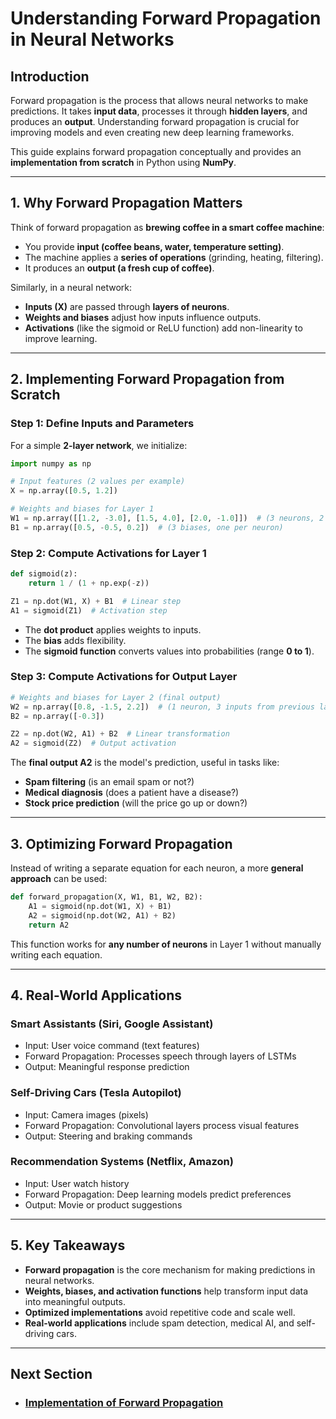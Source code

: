 # Understanding Forward Propagation in Neural Networks

## Introduction
Forward propagation is the process that allows neural networks to make predictions. It takes **input data**, processes it through **hidden layers**, and produces an **output**. Understanding forward propagation is crucial for improving models and even creating new deep learning frameworks.

This guide explains forward propagation conceptually and provides an **implementation from scratch** in Python using **NumPy**.

---

## 1. Why Forward Propagation Matters
Think of forward propagation as **brewing coffee in a smart coffee machine**:
- You provide **input (coffee beans, water, temperature setting)**.
- The machine applies a **series of operations** (grinding, heating, filtering).
- It produces an **output (a fresh cup of coffee)**.

Similarly, in a neural network:
- **Inputs (X)** are passed through **layers of neurons**.
- **Weights and biases** adjust how inputs influence outputs.
- **Activations** (like the sigmoid or ReLU function) add non-linearity to improve learning.

---

## 2. Implementing Forward Propagation from Scratch
### Step 1: Define Inputs and Parameters
For a simple **2-layer network**, we initialize:
```python
import numpy as np

# Input features (2 values per example)
X = np.array([0.5, 1.2])

# Weights and biases for Layer 1
W1 = np.array([[1.2, -3.0], [1.5, 4.0], [2.0, -1.0]])  # (3 neurons, 2 inputs each)
B1 = np.array([0.5, -0.5, 0.2])  # (3 biases, one per neuron)
```

### Step 2: Compute Activations for Layer 1
```python
def sigmoid(z):
    return 1 / (1 + np.exp(-z))

Z1 = np.dot(W1, X) + B1  # Linear step
A1 = sigmoid(Z1)  # Activation step
```
- The **dot product** applies weights to inputs.
- The **bias** adds flexibility.
- The **sigmoid function** converts values into probabilities (range **0 to 1**).

### Step 3: Compute Activations for Output Layer
```python
# Weights and biases for Layer 2 (final output)
W2 = np.array([0.8, -1.5, 2.2])  # (1 neuron, 3 inputs from previous layer)
B2 = np.array([-0.3])

Z2 = np.dot(W2, A1) + B2  # Linear transformation
A2 = sigmoid(Z2)  # Output activation
```
The **final output A2** is the model's prediction, useful in tasks like:
- **Spam filtering** (is an email spam or not?)
- **Medical diagnosis** (does a patient have a disease?)
- **Stock price prediction** (will the price go up or down?)

---

## 3. Optimizing Forward Propagation

Instead of writing a separate equation for each neuron, a more **general approach** can be used:
```python
def forward_propagation(X, W1, B1, W2, B2):
    A1 = sigmoid(np.dot(W1, X) + B1)
    A2 = sigmoid(np.dot(W2, A1) + B2)
    return A2
```
This function works for **any number of neurons** in Layer 1 without manually writing each equation.

---

## 4. Real-World Applications
### Smart Assistants (Siri, Google Assistant)
   - Input: User voice command (text features)
   - Forward Propagation: Processes speech through layers of LSTMs
   - Output: Meaningful response prediction

### Self-Driving Cars (Tesla Autopilot)
   - Input: Camera images (pixels)
   - Forward Propagation: Convolutional layers process visual features
   - Output: Steering and braking commands

### Recommendation Systems (Netflix, Amazon)
   - Input: User watch history
   - Forward Propagation: Deep learning models predict preferences
   - Output: Movie or product suggestions

---

## 5. Key Takeaways
- **Forward propagation** is the core mechanism for making predictions in neural networks.
- **Weights, biases, and activation functions** help transform input data into meaningful outputs.
- **Optimized implementations** avoid repetitive code and scale well.
- **Real-world applications** include spam detection, medical AI, and self-driving cars.

---

## Next Section
- ### [Implementation of Forward Propagation](Implementation.md)

